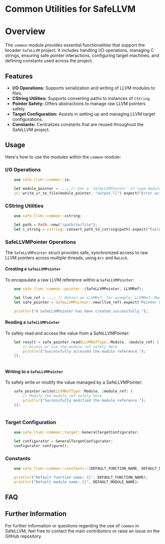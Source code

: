 # Common Utilities for SafeLLVM

# Overview
The `common` module provides essential functionalities that support the broader `SafeLLVM` project. It includes handling I/O operations, managing C strings, ensuring safe pointer interactions, configuring target machines, and defining constants used across the project.

## Features
- **I/O Operations:** Supports serialization and writing of LLVM modules to files.
- **CString Utilities:** Supports converting paths to instances of `CString`.
- **Pointer Safety:** Offers abstractions to manage raw LLVM pointers safely.
- **Target Configuration:** Assists in setting up and managing LLVM target configurations.
- **Constants:** Centralizes constants that are reused throughout the SafeLLVM project.

## Usage
Here's how to use the modules within the `common` module:

### I/O Operations
```rust
    use safe_llvm::common::io;

    let module_pointer = ...; // Get a `SafeLLVMPointer` of type module
    io::write_ir_to_file(module_pointer, "output.ll").expect("Error writing to file");
```

### CString Utilities
```rust
    use safe_llvm::common::cstring;

    let path = Path::new("/path/to/file");
    let c_string = cstring::convert_path_to_cstring(path).expect("Failed to convert path");
```

### SafeLLVMPointer Operations
The `SafeLLVMPointer` struct provides safe, synchronized access to raw LLVM pointers across multiple threads, using `Arc` and `RwLock`.

#### Creating a `SafeLLVMPointer`
To encapsulate a raw LLVM reference within a `SafeLLVMPointer`:
```rust
    use safe_llvm::common::pointer::{SafeLLVMPointer, LLVMRef};

    let llvm_ref = ...; // Obtain an LLVMRef, for example, LLVMRef::Module(module_ptr)
    let safe_pointer = SafeLLVMPointer::new(llvm_ref).expect("Pointer must not be null");

    println!("A SafeLLVMPointer has been created successfully.");
```

#### Reading a `SafeLLVMPointer`
To safely read and access the value from a SafeLLVMPointer:
```rust
    let result = safe_pointer.read(LLVMRefType::Module, |module_ref| {
        // Access or use the module_ref safely here
        println!("Successfully accessed the module reference.");
    });
    
```

#### Writing to a `SafeLLVMPointer`
To safely write or modify the value managed by a SafeLLVMPointer:
```rust
    safe_pointer.write(LLVMRefType::Module, |module_ref| {
        // Modify the module_ref safely here
        println!("Successfully modified the module reference.");
    });
        
```

### Target Configuration
```rust
    use safe_llvm::common::target::GeneralTargetConfigurator;

    let configurator = GeneralTargetConfigurator;
    configurator.configure();
```

### Constants
```rust
    use safe_llvm::common::constants::{DEFAULT_FUNCTION_NAME, DEFAULT_MODULE_NAME};

    println!("Default function name: {}", DEFAULT_FUNCTION_NAME);
    println!("Default module name: {}", DEFAULT_MODULE_NAME);
```

## FAQ 

## Further Information
For further information or questions regarding the use of `common` in SafeLLVM, feel free to contact the main contributors or raise an issue on the GitHub repository.